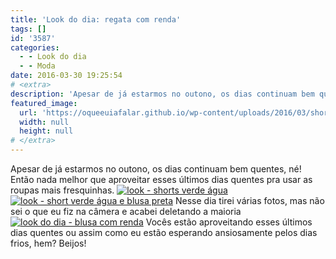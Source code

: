 ```yaml
---
title: 'Look do dia: regata com renda'
tags: []
id: '3587'
categories:
  - - Look do dia
  - - Moda
date: 2016-03-30 19:25:54
# <extra>
description: 'Apesar de já estarmos no outono, os dias continuam bem quentes, né! Então nada melhor que aproveitar esses últimos dias quentes pra usar as roupas mais fresquinhas. Nesse dia tirei várias fotos, mas não sei o que eu fiz na câmera e acabei deletando a maioria  Vocês estão aproveitando esses últimos dias quentes ou assim como eu estão esperando ansiosamente pelos dias frios, hem? Beijos! &nbsp;'
featured_image: 
  url: 'https://oqueeuiafalar.github.io/wp-content/uploads/2016/03/shorts-verde-água-768x1024.jpg'
  width: null
  height: null
# </extra>
---
```


Apesar de já estarmos no outono, os dias continuam bem quentes, né! Então nada melhor que aproveitar esses últimos dias quentes pra usar as roupas mais fresquinhas. [![look - shorts verde água ](/wp-content/uploads/2016/03/shorts-verde-água-768x1024.jpg)](/wp-content/uploads/2016/03/shorts-verde-água.jpg) [![look - short verde água e blusa preta](/wp-content/uploads/2016/03/look-do-dia-shorts-verde-água-e-regata-preta-768x1024.jpg)](/wp-content/uploads/2016/03/look-do-dia-shorts-verde-água-e-regata-preta.jpg) Nesse dia tirei várias fotos, mas não sei o que eu fiz na câmera e acabei deletando a maioria [![look do dia - blusa com renda ](/wp-content/uploads/2016/03/look-short-verde-água-e-blusa-preta-com-renda-768x1024.jpg)](/wp-content/uploads/2016/03/look-short-verde-água-e-blusa-preta-com-renda.jpg) Vocês estão aproveitando esses últimos dias quentes ou assim como eu estão esperando ansiosamente pelos dias frios, hem? Beijos!
